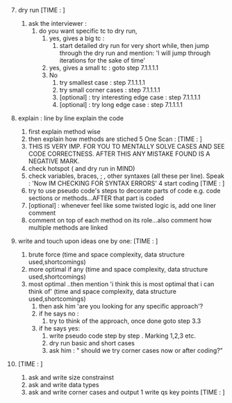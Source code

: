 7. dry run  [TIME : ]
    1. ask the interviewer :
        1. do you want specific tc to dry run, 
            1. yes, gives a big tc : 
                1. start detailed dry run for very short while, then jump through the dry run and mention:
                    'I will jump through iterations for the sake of time'
            2. yes, gives a small tc : goto step 7.1.1.1.1
            3. No
                1. try smallest case : step 7.1.1.1.1
                2. try small corner cases : step 7.1.1.1.1
                3. [optional] : try interesting edge case : step 7.1.1.1.1
                4. [optional] : try long edge case : step 7.1.1.1.1

6. explain : line by line explain the code
    1. first explain method wise
    2. then explain how methods are stiched
5 One Scan : [TIME : ]
    1. THIS IS VERY IMP. FOR YOU TO MENTALLY SOLVE CASES AND SEE CODE CORRECTNESS. AFTER THIS ANY MISTAKE FOUND IS A NEGATIVE MARK. 
    2. check hotspot ( and dry run in MIND)
    3. check variables, braces, ; , other syntaxes (all these per line). Speak : 'Now IM CHECKING FOR SYNTAX ERRORS'
4 start coding [TIME : ]
    1. try to use pseudo code's steps to decorate parts of code e.g. code sections or methods...AFTER that part is coded
    2. [optional] : whenever feel like some twisted logic is, add one liner comment 
    3. comment on top of each method on its role...also comment how multiple methods are linked
3. write and touch upon ideas one by one: [TIME : ]
    1. brute force (time and space complexity, data structure used,shortcomings)
    2. more optimal if any  (time and space complexity, data structure used,shortcomings)
    3. most optimal ..then mention 'i think this is most optimal that i can think of'  (time and space complexity, data structure used,shortcomings)
        1. then ask him 'are you looking for any specific approach'?
        2. if he says no :
            1. try to think of the approach, once done goto step 3.3
        3. if he says yes:
            1.  write pseudo code step  by step . Marking 1,2,3 etc.
            2. dry run basic and short cases
            3. ask him : " should we try corner cases now or after coding?"  
2. [TIME : ]
    1. ask and write size constrainst
    2. ask and write data types
    3. ask and write corner cases and output
1 write qs key points [TIME : ]

